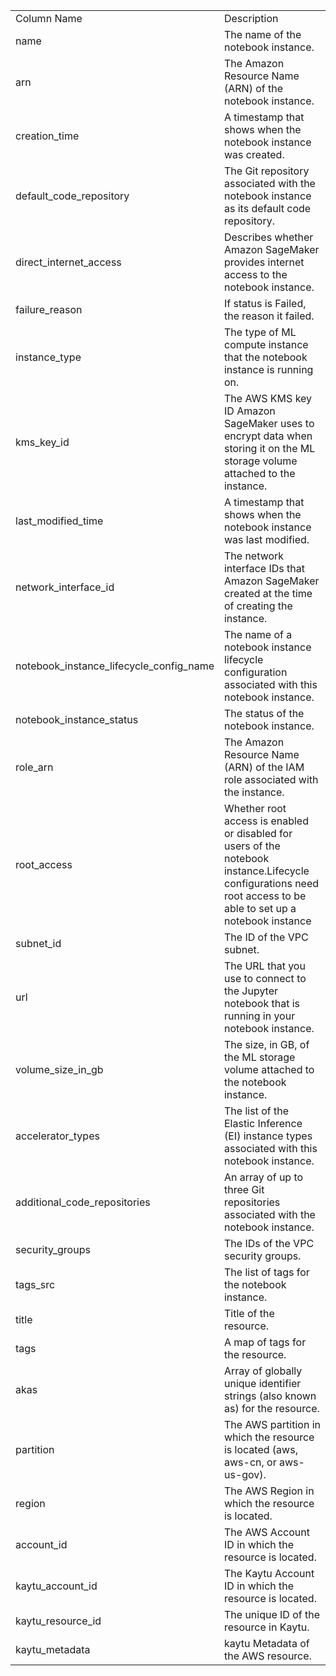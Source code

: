 <table>
	<tr><td>Column Name</td><td>Description</td></tr>
	<tr><td>name</td><td>The name of the notebook instance.</td></tr>
	<tr><td>arn</td><td>The Amazon Resource Name (ARN) of the notebook instance.</td></tr>
	<tr><td>creation_time</td><td>A timestamp that shows when the notebook instance was created.</td></tr>
	<tr><td>default_code_repository</td><td>The Git repository associated with the notebook instance as its default code repository.</td></tr>
	<tr><td>direct_internet_access</td><td>Describes whether Amazon SageMaker provides internet access to the notebook instance.</td></tr>
	<tr><td>failure_reason</td><td>If status is Failed, the reason it failed.</td></tr>
	<tr><td>instance_type</td><td>The type of ML compute instance that the notebook instance is running on.</td></tr>
	<tr><td>kms_key_id</td><td>The AWS KMS key ID Amazon SageMaker uses to encrypt data when storing it on the ML storage volume attached to the instance.</td></tr>
	<tr><td>last_modified_time</td><td>A timestamp that shows when the notebook instance was last modified.</td></tr>
	<tr><td>network_interface_id</td><td>The network interface IDs that Amazon SageMaker created at the time of creating the instance.</td></tr>
	<tr><td>notebook_instance_lifecycle_config_name</td><td>The name of a notebook instance lifecycle configuration associated with this notebook instance.</td></tr>
	<tr><td>notebook_instance_status</td><td>The status of the notebook instance.</td></tr>
	<tr><td>role_arn</td><td>The Amazon Resource Name (ARN) of the IAM role associated with the instance.</td></tr>
	<tr><td>root_access</td><td>Whether root access is enabled or disabled for users of the notebook instance.Lifecycle configurations need root access to be able to set up a notebook instance</td></tr>
	<tr><td>subnet_id</td><td>The ID of the VPC subnet.</td></tr>
	<tr><td>url</td><td>The URL that you use to connect to the Jupyter notebook that is running in your notebook instance.</td></tr>
	<tr><td>volume_size_in_gb</td><td>The size, in GB, of the ML storage volume attached to the notebook instance.</td></tr>
	<tr><td>accelerator_types</td><td>The list of the Elastic Inference (EI) instance types associated with this notebook instance.</td></tr>
	<tr><td>additional_code_repositories</td><td>An array of up to three Git repositories associated with the notebook instance.</td></tr>
	<tr><td>security_groups</td><td>The IDs of the VPC security groups.</td></tr>
	<tr><td>tags_src</td><td>The list of tags for the notebook instance.</td></tr>
	<tr><td>title</td><td>Title of the resource.</td></tr>
	<tr><td>tags</td><td>A map of tags for the resource.</td></tr>
	<tr><td>akas</td><td>Array of globally unique identifier strings (also known as) for the resource.</td></tr>
	<tr><td>partition</td><td>The AWS partition in which the resource is located (aws, aws-cn, or aws-us-gov).</td></tr>
	<tr><td>region</td><td>The AWS Region in which the resource is located.</td></tr>
	<tr><td>account_id</td><td>The AWS Account ID in which the resource is located.</td></tr>
	<tr><td>kaytu_account_id</td><td>The Kaytu Account ID in which the resource is located.</td></tr>
	<tr><td>kaytu_resource_id</td><td>The unique ID of the resource in Kaytu.</td></tr>
	<tr><td>kaytu_metadata</td><td>kaytu Metadata of the AWS resource.</td></tr>
</table>